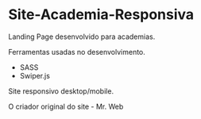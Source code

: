 # Site-Academia-Responsiva

Landing Page desenvolvido para academias.

Ferramentas usadas no desenvolvimento.
* SASS
* Swiper.js

Site responsivo desktop/mobile.

O criador original do site - Mr. Web
